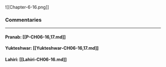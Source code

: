 ![[Chapter-6-16.png]]

### Commentaries

---

#### Pranab: [[P-CH06-16,17.md]]

#### Yukteshwar: [[Yukteshwar-CH06-16,17.md]]

#### Lahiri: [[Lahiri-CH06-16.md]]
